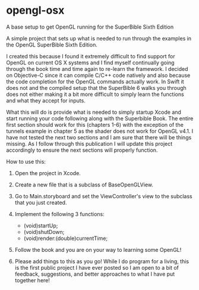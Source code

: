 # opengl-osx
A base setup to get OpenGL running for the SuperBible Sixth Edition

A simple project that sets up what is needed to run through the examples in the OpenGL SuperBible Sixth Edition.

I created this because I found it extremely difficult to find support for OpenGL on current OS X systems and I find myself continually going through the book time and time again to re-learn the framework. I decided on Objective-C since it can compile C/C++ code natively and also because the code completion for the OpenGL commands actually work. In Swift it does not and the compiled setup that the SuperBible 6 walks you through does not either making it a bit more difficult to simply learn the functions and what they accept for inputs.

What this will do is provide what is needed to simply startup Xcode and start running your code following along with the Superbible Book. The entire first section should work for this (chapters 1-6) with the exception of the tunnels example in chapter 5 as the shader does not work for OpenGL v4.1. I have not tested the next two sections and I am sure that there will be things missing. As I follow through this publication I will update this project accordingly to ensure the next sections will properly function.

How to use this:
1. Open the project in Xcode.
2. Create a new file that is a subclass of BaseOpenGLView.
3. Go to Main.storyboard and set the ViewController's view to the subclass that you just created.
4. Implement the following 3 functions:
    - (void)startUp;
    - (void)shutDown;
    - (void)render:(double)currentTime;

5. Follow the book and you are on your way to learning some OpenGL!

6. Please add things to this as you go! While I do program for a living, this is the first public project I have ever posted so I am open to a bit of feedback, suggestions, and better approaches to what I have put together here!

